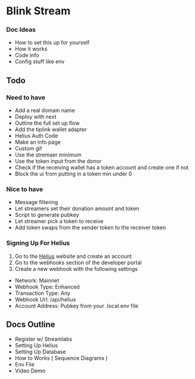 # Blink Stream

### Doc Ideas
- How to set this up for yourself
- How it works
- Code info
- Config stuff like env

## Todo

### Need to have
- Add a real domain name
- Deploy with next
- Outline the full set up flow
- Add the tiplink wallet adapter
- Helius Auth Code
- Make an info page
- Custom gif
- Use the stremaer minimum
- Use the token input from the donor 
- Check if the receiving wallet has a token account and create one if not
- Block the ui from putting in a token min under 0

### Nice to have
- Message filtering
- Let streamers set their donation amount and token
- Script to generate pubkey
- Let streamer pick a token to receive
- Add token swaps from the sender token to the receiver token


### Signing Up For Helius

1. Go to the [Helius](https://www.helius.dev/) website and create an account
2. Go to the webhooks section of the developer portal
3. Create a new webhook with the following settings
- Network: Mainnet
- Webhook Type: Enhanced
- Transaction Type: Any
- Webhook Url: <url from ngrok>/api/helius
- Account Address: Pubkey from your .local.env file

## Docs Outline
- Register w/ Streamlabs
- Setting Up Helius
- Setting Up Database
- How to Works ( Sequence Diagrams )
- Env File
- Video Demo